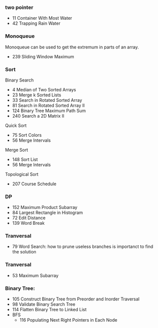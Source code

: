 ### two pointer
- 11 Container With Most Water
- 42 Trapping Rain Water

### Monoqueue
Monoqueue can be used to get the extremum in parts of an array.
- 239 Sliding Window Maximum

### Sort
Binary Search
- 4   Median of Two Sorted Arrays
- 23  Merge k Sorted Lists
- 33  Search in Rotated Sorted Array
- 81  Search in Rotated Sorted Array II
- 124 Binary Tree Maximum Path Sum
- 240 Search a 2D Matrix II

Quick Sort
- 75 Sort Colors
- 56 Merge Intervals

Merge Sort
- 148 Sort List
- 56 Merge Intervals

Topological Sort
- 207 Course Schedule

### DP
- 152 Maximum Product Subarray
- 84 Largest Rectangle in Histogram
- 72 Edit Distance
- 139 Word Break


### Tranversal
- 79 Word Search: how to prune useless branches is importanct to find the solution

### Tranversal
- 53 Maximum Subarray

### Binary Tree:
- 105 Construct Binary Tree from Preorder and Inorder Traversal
- 98 Validate Binary Search Tree
- 114 Flatten Binary Tree to Linked List
- BFS
  - 116 Populating Next Right Pointers in Each Node
